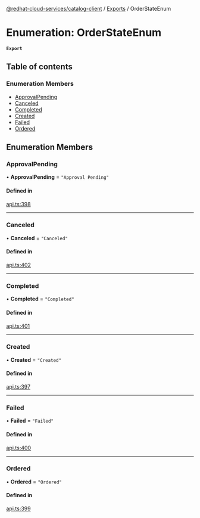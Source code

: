 [@redhat-cloud-services/catalog-client](../README.md) / [Exports](../modules.md) / OrderStateEnum

# Enumeration: OrderStateEnum

**`Export`**

## Table of contents

### Enumeration Members

- [ApprovalPending](OrderStateEnum.md#approvalpending)
- [Canceled](OrderStateEnum.md#canceled)
- [Completed](OrderStateEnum.md#completed)
- [Created](OrderStateEnum.md#created)
- [Failed](OrderStateEnum.md#failed)
- [Ordered](OrderStateEnum.md#ordered)

## Enumeration Members

### ApprovalPending

• **ApprovalPending** = ``"Approval Pending"``

#### Defined in

[api.ts:398](https://github.com/RedHatInsights/javascript-clients/blob/master/packages/catalog/api.ts#L398)

___

### Canceled

• **Canceled** = ``"Canceled"``

#### Defined in

[api.ts:402](https://github.com/RedHatInsights/javascript-clients/blob/master/packages/catalog/api.ts#L402)

___

### Completed

• **Completed** = ``"Completed"``

#### Defined in

[api.ts:401](https://github.com/RedHatInsights/javascript-clients/blob/master/packages/catalog/api.ts#L401)

___

### Created

• **Created** = ``"Created"``

#### Defined in

[api.ts:397](https://github.com/RedHatInsights/javascript-clients/blob/master/packages/catalog/api.ts#L397)

___

### Failed

• **Failed** = ``"Failed"``

#### Defined in

[api.ts:400](https://github.com/RedHatInsights/javascript-clients/blob/master/packages/catalog/api.ts#L400)

___

### Ordered

• **Ordered** = ``"Ordered"``

#### Defined in

[api.ts:399](https://github.com/RedHatInsights/javascript-clients/blob/master/packages/catalog/api.ts#L399)
